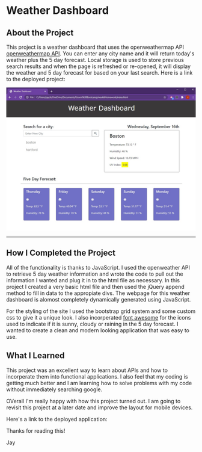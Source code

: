 # Weather Dashboard

## About the Project

This project is a weather dashboard that uses the openweathermap API [openweathermap API](https://openweathermap.org/api). You can enter any city name and it will return today's weather plus the 5 day forecast. Local storage is used to store previous search results and when the page is refreshed or re-opened, it will display the weather and 5 day forecast for based on your last search. Here is a link to the deployed project: 

![project screenshot](assets/img/screenshot1.jpg)

---
## How I Completed the Project

All of the functionality is thanks to JavaScript. I used the openweather API to retrieve 5 day weather information and wrote the code to pull out the information I wanted and plug it in to the html file as necessary. In this project I created a very basic html file and then used the jQuery append method to fill in data to the appropiate divs. The webpage for this weather dashboard is alomost completely dynamically generated using JavaScript.

For the styling of the site I used the bootstrap grid system and some custom css to give it a unique look. I also incorperated [font awesome](https://fontawesome.com/) for the icons used to indicate if it is sunny, cloudy or raining in the 5 day forecast. I wanted to create a clean and modern looking application that was easy to use.


## What I Learned

This project was an excellent way to learn about APIs and how to incorperate them into functional applications. I also feel that my coding is getting much better and I am learning how to solve problems with my code without immediately searching google.

OVerall I'm really happy with how this project turned out. I am going to revisit this project at a later date and improve the layout for mobile devices.

Here's a link to the deployed application:

Thanks for reading this!

Jay
